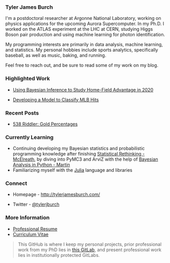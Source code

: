### Tyler James Burch

I'm a postdoctoral researcher at Argonne National Laboratory, working on physics applications for the upcoming Aurora Supercomputer. In my Ph.D. I worked on the ATLAS experiment at the LHC at CERN, studying Higgs Boson pair production and using machine learning for photon identification.

My programming interests are primarily in data analysis, machine learning, and statistics. My personal hobbies include sports analytics, specifically baseball, as well as music, baking, and running.

Feel free to reach out, and be sure to read some of my work on my blog.


### Highlighted Work

- [Using Bayesian Inference to Study Home-Field Advantage in 2020](http://tylerjamesburch.com/blog/baseball/homefield-2020)

- [Developing a Model to Classify MLB Hits](http://tylerjamesburch.com/blog/baseball/hit-classifier-1)

### Recent Posts

- [538 Riddler: Gold Percentages](http://tylerjamesburch.com/blog/misc/fivethirtyeight_golf_percentages)

### Currently Learning

- Continuing developing my Bayesian statistics and probabilistic programming knowledge after finishing [Statistical Rethinking -  McElreath](https://github.com/tjburch/statistical-rethinking-notes), by diving into PyMC3 and ArviZ with the help of [Bayesian Analysis in Python - Martin](https://www.packtpub.com/product/bayesian-analysis-with-python-second-edition/9781789341652)
- Familiarizing myself with the [Julia](https://julialang.org/) language and libraries

### Connect 

- Homepage - http://tylerjamesburch.com/

- Twitter - [@tylerjburch](https://twitter.com/TylerJBurch)


### More Information

- [Professional Resume](http://tylerjamesburch.com/documents/resume.pdf)
- [Curriculum Vitae](http://tylerjamesburch.com/documents/cv.pdf)

> This GitHub is where I keep my personal projects, prior professional work from my PhD lies in [this GitLab](https://gitlab.com/tjburch), and present professional work lies in institutionally protected GitLabs.

<!--
**tjburch/tjburch** is a ✨ _special_ ✨ repository because its `README.md` (this file) appears on your GitHub profile.

Here are some ideas to get you started:

- 🔭 I’m currently working on ...
- 🌱 I’m currently learning ...
- 👯 I’m looking to collaborate on ...
- 🤔 I’m looking for help with ...
- 💬 Ask me about ...
- 📫 How to reach me: ...
- 😄 Pronouns: ...
- ⚡ Fun fact: ...
-->
